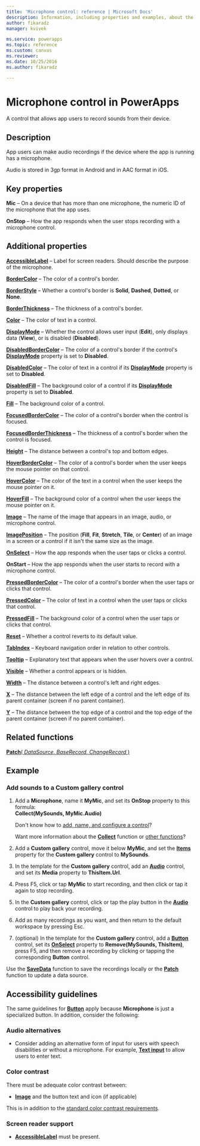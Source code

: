 ```yaml
---
title: 'Microphone control: reference | Microsoft Docs'
description: Information, including properties and examples, about the Microphone control
author: fikaradz
manager: kvivek

ms.service: powerapps
ms.topic: reference
ms.custom: canvas
ms.reviewer:
ms.date: 10/25/2016
ms.author: fikaradz

---
```

# Microphone control in PowerApps
A control that allows app users to record sounds from their device.

## Description
App users can make audio recordings if the device where the app is running has a microphone.

Audio is stored in 3gp format in Android and in AAC format in iOS.

## Key properties
**Mic** – On a device that has more than one microphone, the numeric ID of the microphone that the app uses.

**OnStop** – How the app responds when the user stops recording with a microphone control.

## Additional properties
**[AccessibleLabel](properties-accessibility.md)** – Label for screen readers. Should describe the purpose of the microphone.

**[BorderColor](properties-color-border.md)** – The color of a control's border.

**[BorderStyle](properties-color-border.md)** – Whether a control's border is **Solid**, **Dashed**, **Dotted**, or **None**.

**[BorderThickness](properties-color-border.md)** – The thickness of a control's border.

**[Color](properties-color-border.md)** – The color of text in a control.

**[DisplayMode](properties-core.md)** – Whether the control allows user input (**Edit**), only displays data (**View**), or is disabled (**Disabled**).

**[DisabledBorderColor](properties-color-border.md)** – The color of a control's border if the control's **[DisplayMode](properties-core.md)** property is set to **Disabled**.

**[DisabledColor](properties-color-border.md)** – The color of text in a control if its **[DisplayMode](properties-core.md)** property is set to **Disabled**.

**[DisabledFill](properties-color-border.md)** – The background color of a control if its **[DisplayMode](properties-core.md)** property is set to **Disabled**.

**[Fill](properties-color-border.md)** – The background color of a control.

**[FocusedBorderColor](properties-color-border.md)** – The color of a control's border when the control is focused.

**[FocusedBorderThickness](properties-color-border.md)** – The thickness of a control's border when the control is focused.

**[Height](properties-size-location.md)** – The distance between a control's top and bottom edges.

**[HoverBorderColor](properties-color-border.md)** – The color of a control's border when the user keeps the mouse pointer on that control.

**[HoverColor](properties-color-border.md)** – The color of the text in a control when the user keeps the mouse pointer on it.

**[HoverFill](properties-color-border.md)** – The background color of a control when the user keeps the mouse pointer on it.

**[Image](properties-visual.md)** – The name of the image that appears in an image, audio, or microphone control.

**[ImagePosition](properties-visual.md)** – The position (**Fill**, **Fit**, **Stretch**, **Tile**, or **Center**) of an image in a screen or a control if it isn't the same size as the image.

**[OnSelect](properties-core.md)** – How the app responds when the user taps or clicks a control.

**OnStart** – How the app responds when the user starts to record with a microphone control.

**[PressedBorderColor](properties-color-border.md)** – The color of a control's border when the user taps or clicks that control.

**[PressedColor](properties-color-border.md)** – The color of text in a control when the user taps or clicks that control.

**[PressedFill](properties-color-border.md)** – The background color of a control when the user taps or clicks that control.

**[Reset](properties-core.md)** – Whether a control reverts to its default value.

**[TabIndex](properties-accessibility.md)** – Keyboard navigation order in relation to other controls.

**[Tooltip](properties-core.md)** – Explanatory text that appears when the user hovers over a control.

**[Visible](properties-core.md)** – Whether a control appears or is hidden.

**[Width](properties-size-location.md)** – The distance between a control's left and right edges.

**[X](properties-size-location.md)** – The distance between the left edge of a control and the left edge of its parent container (screen if no parent container).

**[Y](properties-size-location.md)** – The distance between the top edge of a control and the top edge of the parent container (screen if no parent container).

## Related functions
[**Patch**( *DataSource*, *BaseRecord*, *ChangeRecord* )](../functions/function-patch.md)

## Example
### Add sounds to a Custom gallery control
1. Add a **Microphone**, name it **MyMic**, and set its **OnStop** property to this formula:<br>
   **Collect(MySounds, MyMic.Audio)**

    Don't know how to [add, name, and configure a control](../add-configure-controls.md)?

    Want more information about the **[Collect](../functions/function-clear-collect-clearcollect.md)** function or [other functions](../formula-reference.md)?
2. Add a **Custom gallery** control, move it below **MyMic**, and set the **[Items](properties-core.md)** property for the **Custom gallery** control to **MySounds**.
3. In the template for the **Custom gallery** control, add an **[Audio](control-audio-video.md)** control, and set its **Media** property to **ThisItem.Url**.
4. Press F5, click or tap **MyMic** to start recording, and then click or tap it again to stop recording.
5. In the **Custom gallery** control, click or tap the play button in the **[Audio](control-audio-video.md)** control to play back your recording.
6. Add as many recordings as you want, and then return to the default workspace by pressing Esc.
7. (optional) In the template for the **Custom gallery** control, add a **[Button](control-button.md)** control, set its **[OnSelect](properties-core.md)** property to **Remove(MySounds, ThisItem)**, press F5, and then remove a recording by clicking or tapping the corresponding **Button** control.

Use the **[SaveData](../functions/function-savedata-loaddata.md)** function to save the recordings locally or the **[Patch](../functions/function-patch.md)** function to update a data source.


## Accessibility guidelines
The same guidelines for **[Button](control-button.md)**  apply because **Microphone** is just a specialized button. In addition, consider the following:

### Audio alternatives
* Consider adding an alternative form of input for users with speech disabilities or without a microphone. For example, **[Text input](control-text-input.md)** to allow users to enter text.

### Color contrast
There must be adequate color contrast between:
* **[Image](properties-visual.md)** and the button text and icon (if applicable)

This is in addition to the [standard color contrast requirements](../accessible-apps-color.md).

### Screen reader support
* **[AccessibleLabel](properties-accessibility.md)** must be present.
